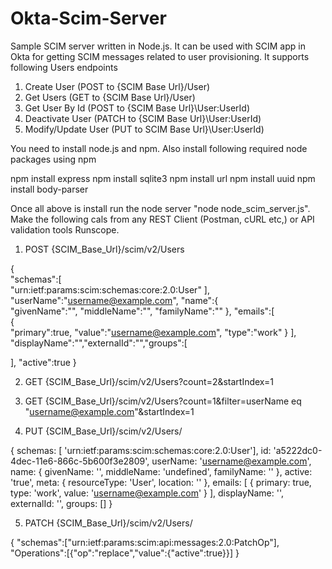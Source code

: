 # Okta-Scim-Server
Sample SCIM server written in Node.js. It can be used with SCIM app in Okta for getting SCIM messages related to user provisioning. It supports following Users endpoints

1) Create User (POST to {SCIM Base Url}/User)
2) Get Users (GET to {SCIM Base Url}/User)
3) Get User By Id (POST to {SCIM Base Url}\User\:UserId)
4) Deactivate User (PATCH to {SCIM Base Url}\User\:UserId)
5) Modify/Update User (PUT to SCIM Base Url}\User\:UserId)

You need to install node.js and npm. Also install following required node packages using npm

npm install express
npm install sqlite3 
npm install url
npm install uuid
npm install body-parser

Once all above is install run the node server "node node_scim_server.js". Make the following cals from any REST Client (Postman, cURL etc,) or API validation tools Runscope.

1) POST {SCIM_Base_Url}/scim/v2/Users

{  
   "schemas":[  
      "urn:ietf:params:scim:schemas:core:2.0:User"
   ],
   "userName":"username@example.com",
   "name":{  
      "givenName":"<GivenName>",
      "middleName":"",
      "familyName":"<FaimlyName>"
   },
   "emails":[  
      {  
         "primary":true,
         "value":"username@example.com",
         "type":"work"
      }
   ],
   "displayName":"<display name>","externalId":"<externalId>","groups":[  

   ],
   "active":true
}

2) GET {SCIM_Base_Url}/scim/v2/Users?count=2&startIndex=1

3) GET {SCIM_Base_Url}/scim/v2/Users?count=1&filter=userName eq "username@example.com"&startIndex=1

4) PUT {SCIM_Base_Url}/scim/v2/Users/<UserID>

{
schemas: 
  [ 'urn:ietf:params:scim:schemas:core:2.0:User'],
  id: 'a5222dc0-4dec-11e6-866c-5b600f3e2809',
  userName: 'username@example.com',
  name: 
   { givenName: '<GivenName>',
     middleName: 'undefined',
     familyName: '<FamilyName>' },
  active: 'true',
  meta: 
   { resourceType: 'User',
     location: '<location uri>' },
  emails: [ { primary: true, type: 'work', value: 'username@example.com' } ],
  displayName: '<display Name>',
  externalId: '<externalId>',
  groups: [] 
  }
  
  5) PATCH {SCIM_Base_Url}/scim/v2/Users/<UserID>
 
  {
  "schemas":["urn:ietf:params:scim:api:messages:2.0:PatchOp"],
  "Operations":[{"op":"replace","value":{"active":true}}]
  }
  
